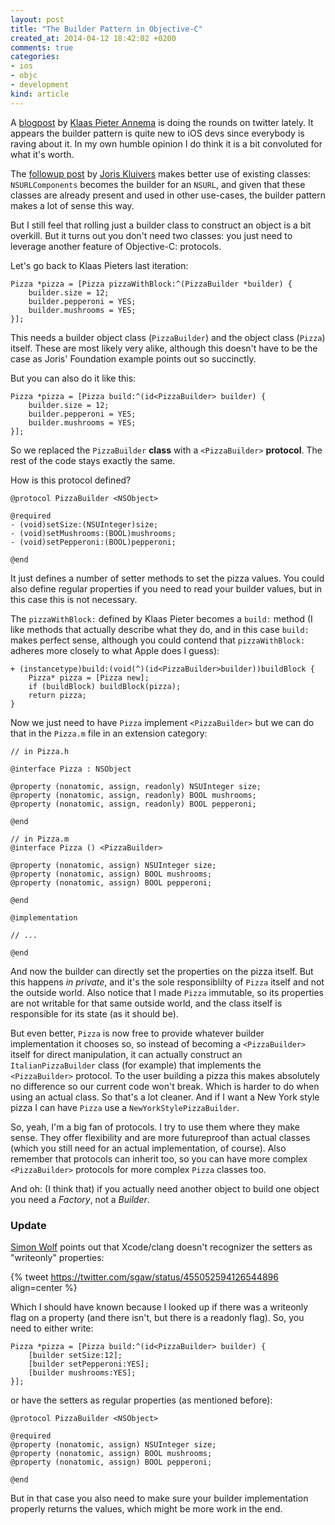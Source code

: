 ```yaml
---
layout: post
title: "The Builder Pattern in Objective-C"
created_at: 2014-04-12 18:42:02 +0200
comments: true
categories:
- ios
- objc
- development
kind: article
---
```


A [blogpost](http://www.annema.me/blog/post/2014/4/4/the-builder-pattern-in-objective-c) by [Klaas Pieter Annema](http://twitter.com/klaaspieter) is doing the rounds on twitter lately. It appears the builder pattern is quite new to iOS devs since everybody is raving about it. In my own humble opinion I do think it is a bit convoluted for what it's worth.

The [followup post](http://joris.kluivers.nl/blog/2014/04/08/the-builder-pattern-in-objective-c-foundation/) by [Joris Kluivers](http://twitter.com/kluivers) makes better use of existing classes: `NSURLComponents` becomes the builder for an `NSURL`, and given that these classes are already present and used in other use-cases, the builder pattern makes a lot of sense this way.

But I still feel that rolling just a builder class to construct an object is a bit overkill. But it turns out you don't need two classes: you just need to leverage another feature of Objective-C: protocols.

<!-- more -->

Let's go back to Klaas Pieters last iteration:

```objc
Pizza *pizza = [Pizza pizzaWithBlock:^(PizzaBuilder *builder) {
    builder.size = 12;
    builder.pepperoni = YES;
    builder.mushrooms = YES;
}];
```

This needs a builder object class (`PizzaBuilder`) and the object class (`Pizza`) itself. These are most likely very alike, although this doesn't have to be the case as Joris' Foundation example points out so succinctly.

But you can also do it like this:

```objc
Pizza *pizza = [Pizza build:^(id<PizzaBuilder> builder) {
    builder.size = 12;
    builder.pepperoni = YES;
    builder.mushrooms = YES;
}];
```

So we replaced the `PizzaBuilder` **class** with a `<PizzaBuilder>` **protocol**. The rest of the code stays exactly the same.

How is this protocol defined?

```objc
@protocol PizzaBuilder <NSObject>

@required
- (void)setSize:(NSUInteger)size;
- (void)setMushrooms:(BOOL)mushrooms;
- (void)setPepperoni:(BOOL)pepperoni;

@end
```

It just defines a number of setter methods to set the pizza values. You could also define regular properties if you need to read your builder values, but in this case this is not necessary.

The `pizzaWithBlock:` defined by Klaas Pieter becomes a `build:` method (I like methods that actually describe what they do, and in this case `build:` makes perfect sense, although you could contend that `pizzaWithBlock:` adheres more closely to what Apple does I guess):

```objc
+ (instancetype)build:(void(^)(id<PizzaBuilder>builder))buildBlock {
    Pizza* pizza = [Pizza new];
    if (buildBlock) buildBlock(pizza);
    return pizza;
}
```

Now we just need to have `Pizza` implement `<PizzaBuilder>` but we can do that in the `Pizza.m` file in an extension category:

```objc
// in Pizza.h

@interface Pizza : NSObject

@property (nonatomic, assign, readonly) NSUInteger size;
@property (nonatomic, assign, readonly) BOOL mushrooms;
@property (nonatomic, assign, readonly) BOOL pepperoni;

@end

// in Pizza.m
@interface Pizza () <PizzaBuilder>

@property (nonatomic, assign) NSUInteger size;
@property (nonatomic, assign) BOOL mushrooms;
@property (nonatomic, assign) BOOL pepperoni;

@end

@implementation

// ...

@end
```

And now the builder can directly set the properties on the pizza itself. But this happens *in private*, and it's the sole responsiblilty of `Pizza` itself and not the outside world. Also notice that I made `Pizza` immutable, so its properties are not writable for that same outside world, and the class itself is responsible for its state (as it should be).

But even better, `Pizza` is now free to provide whatever builder implementation it chooses so, so instead of becoming a `<PizzaBuilder>` itself for direct manipulation, it can actually construct an `ItalianPizzaBuilder` class (for example) that implements the `<PizzaBuilder>` protocol. To the user building a pizza this makes absolutely no difference so our current code won't break. Which is harder to do when using an actual class. So that's a lot cleaner. And if I want a New York style pizza I can have `Pizza` use a `NewYorkStylePizzaBuilder`.

So, yeah, I'm a big fan of protocols. I try to use them where they make sense. They offer flexibility and are more futureproof than actual classes (which you still need for an actual implementation, of course). Also remember that protocols can inherit too, so you can have more complex `<PizzaBuilder>` protocols for more complex `Pizza` classes too.

And oh: (I think that) if you actually need another object to build one object you need a *Factory*, not a *Builder*.

### Update

[Simon Wolf](http://twitter.com/sgaw) points out that Xcode/clang doesn't recognizer the setters as "writeonly" properties:

{% tweet https://twitter.com/sgaw/status/455052594126544896 align=center %}

Which I should have known because I looked up if there was a writeonly flag on a property (and there isn't, but there is a readonly flag).
So, you need to either write:

```objc
Pizza *pizza = [Pizza build:^(id<PizzaBuilder> builder) {
    [builder setSize:12];
    [builder setPepperoni:YES];
    [builder mushrooms:YES];
}];
```

or have the setters as regular properties (as mentioned before):

```objc
@protocol PizzaBuilder <NSObject>

@required
@property (nonatomic, assign) NSUInteger size;
@property (nonatomic, assign) BOOL mushrooms;
@property (nonatomic, assign) BOOL pepperoni;

@end
```

But in that case you also need to make sure your builder implementation properly returns the values, which might be more work in the end.

